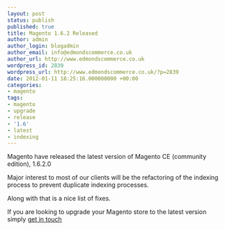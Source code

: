 ```yaml
---
layout: post
status: publish
published: true
title: Magento 1.6.2 Released
author: admin
author_login: blogadmin
author_email: info@edmondscommerce.co.uk
author_url: http://www.edmondscommerce.co.uk
wordpress_id: 2839
wordpress_url: http://www.edmondscommerce.co.uk/?p=2839
date: 2012-01-11 18:25:16.000000000 +00:00
categories:
- magento
tags:
- magento
- upgrade
- release
- '1.6'
- latest
- indexing
---
```

Magento have released the latest version of Magento CE (community edition), 1.6.2.0

Major interest to most of our clients will be the refactoring of the indexing process to prevent duplicate indexing processes.

Along with that is a nice list of fixes.

If you are looking to upgrade your Magento store to the latest version simply <a href="/contact-us/">get in touch</a>
